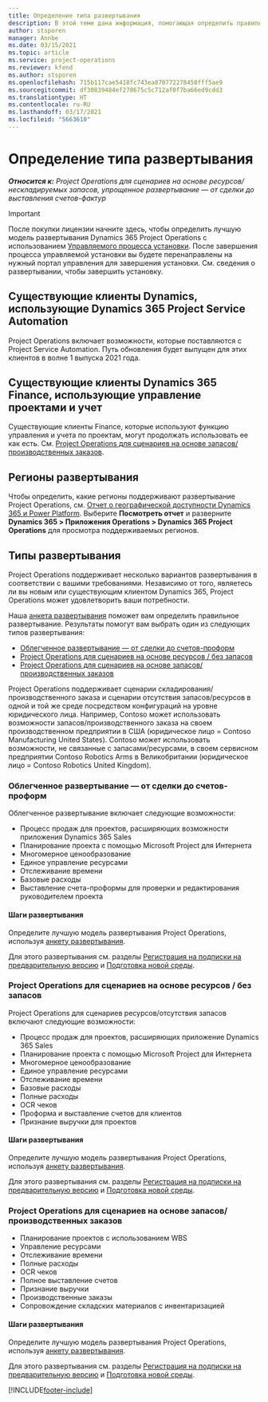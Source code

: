 ```yaml
---
title: Определение типа развертывания
description: В этой теме дана информация, помогающая определить правильный тип развертывания Project Operations для вашей компании.
author: stsporen
manager: Annbe
ms.date: 03/15/2021
ms.topic: article
ms.service: project-operations
ms.reviewer: kfend
ms.author: stsporen
ms.openlocfilehash: 715b117cae5418fc743ea870772278450fff5ae9
ms.sourcegitcommit: df30839484ef278675c5c712af0f7ba66ed9cdd3
ms.translationtype: HT
ms.contentlocale: ru-RU
ms.lasthandoff: 03/17/2021
ms.locfileid: "5663610"
---
```

# <a name="determine-your-deployment-type"></a>Определение типа развертывания

_**Относится к:** Project Operations для сценариев на основе ресурсов/нескладируемых запасов, упрощенное развертывание — от сделки до выставления счетов-фактур_

> [!IMPORTANT]
> После покупки лицензии начните здесь, чтобы определить лучшую модель развертывания Dynamics 365 Project Operations с использованием [Управляемого процесса установки](https://aka.ms/provisionprojectoperations).
> После завершения процесса управляемой установки вы будете перенаправлены на нужный портал управления для завершения установки. См. сведения о развертывании, чтобы завершить установку.


## <a name="existing-customers-of-dynamics-using-dynamics-365-project-service-automation"></a>Существующие клиенты Dynamics, использующие Dynamics 365 Project Service Automation
Project Operations включает возможности, которые поставляются с Project Service Automation. Путь обновления будет выпущен для этих клиентов в волне 1 выпуска 2021 года.

## <a name="existing-customers-of-dynamics-365-finance-using-project-management-and-accounting"></a>Существующие клиенты Dynamics 365 Finance, использующие управление проектами и учет 

Существующие клиенты Finance, которые используют функцию управления и учета по проектам, могут продолжать использовать ее как есть. См. [Project Operations для сценариев на основе запасов/производственных заказов](#pma).


## <a name="deployment-regions"></a>Регионы развертывания
Чтобы определить, какие регионы поддерживают развертывание Project Operations, см. [Отчет о географической доступности Dynamics 365 и Power Platform](https://dynamics.microsoft.com/en-us/geographic-availability/). Выберите **Посмотреть отчет** и разверните **Dynamics 365 > Приложения Operations > Dynamics 365 Project Operations** для просмотра поддерживаемых регионов.

## <a name="deployment-types"></a>Типы развертывания
Project Operations поддерживает несколько вариантов развертывания в соответствии с вашими требованиями. Независимо от того, являетесь ли вы новым или существующим клиентом Dynamics 365, Project Operations может удовлетворить ваши потребности.

Наша [анкета развертывания](https://aka.ms/provisionprojectoperations) поможет вам определить правильное развертывание. Результаты помогут вам выбрать один из следующих типов развертывания:

- [Облегченное развертывание — от сделки до счетов-проформ](#lite)
- [Project Operations для сценариев на основе ресурсов / без запасов](#integrated)
- [Project Operations для сценариев на основе запасов/производственных заказов](#pma)

Project Operations поддерживает сценарии складирования/производственного заказа и сценарии отсутствия запасов/ресурсов в одной и той же среде посредством конфигураций на уровне юридического лица. Например, Contoso может использовать возможности запасов/производственного заказа на своем производственном предприятии в США (юридическое лицо = Contoso Manufacturing United States). Contoso может использовать возможности, не связанные с запасами/ресурсами, в своем сервисном предприятии Contoso Robotics Arms в Великобритании (юридическое лицо = Contoso Robotics United Kingdom).

### <a name="lite-deployment---deal-to-proforma-invoicing"></a><a  name="lite"></a>Облегченное развертывание — от сделки до счетов-проформ

Облегченное развертывание включает следующие возможности:

- Процесс продаж для проектов, расширяющих возможности приложения Dynamics 365 Sales
- Планирование проекта с помощью Microsoft Project для Интернета
- Многомерное ценообразование
- Единое управление ресурсами
- Отслеживание времени
- Базовые расходы
- Выставление счета-проформы для проверки и редактирования руководителем проекта 

#### <a name="deployment-steps"></a>Шаги развертывания
Определите лучшую модель развертывания Project Operations, используя [анкету развертывания](https://aka.ms/provisionprojectoperations).

Для этого развертывания см. разделы [Регистрация на подписки на предварительную версию](lite-preview-subscription-sign-up.md) и [Подготовка новой среды](lite-deployment.md). 


### <a name="project-operations-for-resourcenon-stocked-scenarios"></a><a name="integrated"></a>Project Operations для сценариев на основе ресурсов / без запасов
Project Operations для сценариев ресурсов/отсутствия запасов включают следующие возможности:
 
- Процесс продаж для проектов, расширяющих приложение Dynamics 365 Sales
- Планирование проекта с помощью Microsoft Project для Интернета
- Многомерное ценообразование
- Единое управление ресурсами
- Отслеживание времени
- Базовые расходы
- Полные расходы
- OCR чеков
- Проформа и выставление счетов для клиентов 
- Признание выручки для проектов

#### <a name="deployment-steps"></a>Шаги развертывания
Определите лучшую модель развертывания Project Operations, используя [анкету развертывания](https://aka.ms/provisionprojectoperations).

Для этого развертывания см. разделы [Регистрация на подписки на предварительную версию](resource-sign-up-preview-subscription.md) и [Подготовка новой среды](resource-provision-new-environment.md). 


### <a name="project-operations-for-stockedproduction-order-scenarios"></a><a name="pma"></a>Project Operations для сценариев на основе запасов/производственных заказов

- Планирование проектов с использованием WBS
- Управление ресурсами
- Отслеживание времени
- Полные расходы
- OCR чеков
- Полное выставление счетов
- Признание выручки
- Производственные заказы
- Сопровождение складских материалов с инвентаризацией

#### <a name="deployment-steps"></a>Шаги развертывания
Определите лучшую модель развертывания Project Operations, используя [анкету развертывания](https://aka.ms/provisionprojectoperations).

Для этого развертывания см. разделы [Регистрация на подписки на предварительную версию](https://docs.microsoft.com/dynamics365/fin-ops-core/dev-itpro/dev-tools/sign-up-preview-subscription?toc=/dynamics365/finance/toc.json) и [Подготовка новой среды](https://docs.microsoft.com/dynamics365/fin-ops-core/dev-itpro/deployment/deploy-demo-environment?toc=/dynamics365/finance/toc.json). 



[!INCLUDE[footer-include](../includes/footer-banner.md)]
